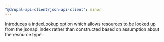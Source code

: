 ```yaml
---
"@drupal-api-client/json-api-client": minor
---
```


Introduces a indexLookup option which allows resources to be looked up from the jsonapi
index rather than constructed based on assumption about the resource type.
